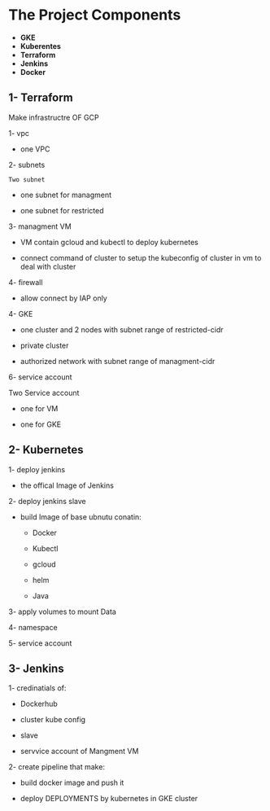 # The Project Components
- **GKE**
- **Kuberentes**
- **Terraform**
- **Jenkins**
- **Docker**


## 1- Terraform
 Make infrastructre OF GCP 
 
 1- vpc
 
  - one VPC
 
 2- subnets
    
    Two subnet
  
  - one subnet for managment
  
  - one subnet for restricted 
 
 
 3- managment VM 
 
  - VM contain gcloud and kubectl to deploy kubernetes 
  
  - connect command of cluster to setup the kubeconfig of cluster in vm to deal with cluster 
 
 4- firewall
 
  - allow connect by IAP only 
 
 
 4- GKE 
 
   - one cluster and 2 nodes with subnet range of restricted-cidr
   
   - private cluster 
   
   - authorized network with subnet range of managment-cidr
   
 
 6- service account 
   
   Two Service account 
    
   - one for VM
   
   - one for GKE
 
 
## 2- Kubernetes 

1- deploy jenkins

  - the offical Image of Jenkins

2- deploy jenkins slave 

   - build Image of base ubnutu conatin: 
        - Docker
        
        - Kubectl 
        
        - gcloud 
        
        - helm 
        
        - Java
        
        
3- apply volumes to mount Data 

4- namespace  

5- service account 

## 3- Jenkins 

1- credinatials of:
  
   -  Dockerhub 
   
   - cluster kube config 
   
   - slave 
   
   - servvice account of Mangment VM

 2- create pipeline that make:
 
   - build docker image and push it 
 
   - deploy DEPLOYMENTS by kubernetes in GKE cluster 
 
 
